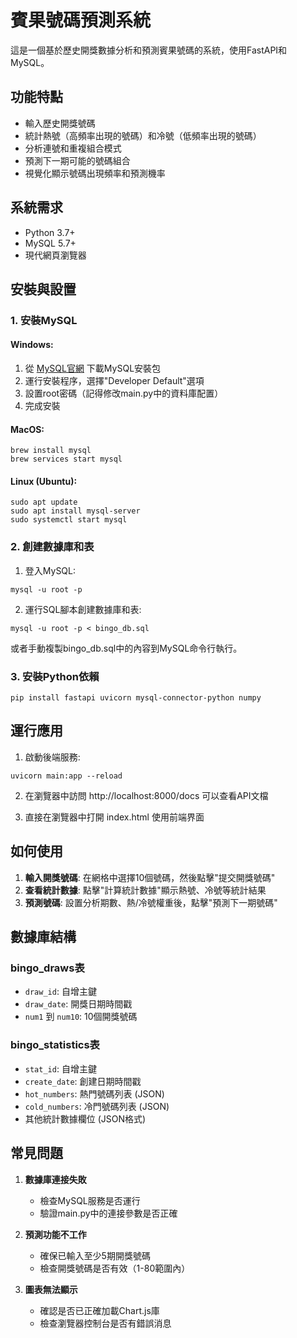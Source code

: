 # 賓果號碼預測系統

這是一個基於歷史開獎數據分析和預測賓果號碼的系統，使用FastAPI和MySQL。

## 功能特點

- 輸入歷史開獎號碼
- 統計熱號（高頻率出現的號碼）和冷號（低頻率出現的號碼）
- 分析連號和重複組合模式
- 預測下一期可能的號碼組合
- 視覺化顯示號碼出現頻率和預測機率

## 系統需求

- Python 3.7+
- MySQL 5.7+
- 現代網頁瀏覽器

## 安裝與設置

### 1. 安裝MySQL

#### Windows:
1. 從 [MySQL官網](https://dev.mysql.com/downloads/installer/) 下載MySQL安裝包
2. 運行安裝程序，選擇"Developer Default"選項
3. 設置root密碼（記得修改main.py中的資料庫配置）
4. 完成安裝

#### MacOS:
```
brew install mysql
brew services start mysql
```

#### Linux (Ubuntu):
```
sudo apt update
sudo apt install mysql-server
sudo systemctl start mysql
```

### 2. 創建數據庫和表

1. 登入MySQL:
```
mysql -u root -p
```

2. 運行SQL腳本創建數據庫和表:
```
mysql -u root -p < bingo_db.sql
```

或者手動複製bingo_db.sql中的內容到MySQL命令行執行。

### 3. 安裝Python依賴

```
pip install fastapi uvicorn mysql-connector-python numpy
```

## 運行應用

1. 啟動後端服務:
```
uvicorn main:app --reload
```

2. 在瀏覽器中訪問 http://localhost:8000/docs 可以查看API文檔

3. 直接在瀏覽器中打開 index.html 使用前端界面

## 如何使用

1. **輸入開獎號碼**: 在網格中選擇10個號碼，然後點擊"提交開獎號碼"
2. **查看統計數據**: 點擊"計算統計數據"顯示熱號、冷號等統計結果
3. **預測號碼**: 設置分析期數、熱/冷號權重後，點擊"預測下一期號碼"

## 數據庫結構

### bingo_draws表
- `draw_id`: 自增主鍵
- `draw_date`: 開獎日期時間戳
- `num1` 到 `num10`: 10個開獎號碼

### bingo_statistics表
- `stat_id`: 自增主鍵
- `create_date`: 創建日期時間戳
- `hot_numbers`: 熱門號碼列表 (JSON)
- `cold_numbers`: 冷門號碼列表 (JSON)
- 其他統計數據欄位 (JSON格式)

## 常見問題

1. **數據庫連接失敗**
   - 檢查MySQL服務是否運行
   - 驗證main.py中的連接參數是否正確

2. **預測功能不工作**
   - 確保已輸入至少5期開獎號碼
   - 檢查開獎號碼是否有效（1-80範圍內）

3. **圖表無法顯示**
   - 確認是否已正確加載Chart.js庫
   - 檢查瀏覽器控制台是否有錯誤消息 